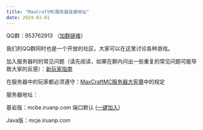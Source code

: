 ```yaml
---
title: "MaxCraftMC服务器连接地址"
date: 2024-01-01
---
```

QQ群：953762913 （[加群链接](https://qm.qq.com/q/b96Wv9PlMQ)）

我们的QQ群同时也是一个开放的社区，大家可以在这里讨论各种游戏。

加入服务器时的常见问题（请先阅读，如果在群内问出一些重复的常见问题可能导致大家的反感）：[新玩家指南](/posts/guide/)

在服务器中的玩家都必须遵守：[MaxCraftMC服务器大宪章](/files/charter)中的规定

服务器地址：

基岩版：mcbe.iruanp.com 端口默认 ([一键加入](minecraft:?addExternalServer=MaxCraftMC|mc2.iruanp.com:26068))

Java版：mcje.iruanp.com
